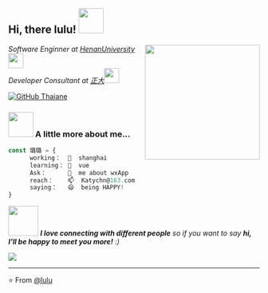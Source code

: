 


  
  
  <h2> Hi, there lulu! <img src="https://media.giphy.com/media/mGcNjsfWAjY5AEZNw6/giphy.gif" width="50"></h2>
<img align='right' src="https://media.giphy.com/media/ieyl9zmCjO4b4t6qoY/giphy.gif" width="230">
<p><em>Software Enginner at <a href="http://www.henu.edu.cn/">HenanUniversity</a><img src="https://media.giphy.com/media/fYSnHlufseco8Fh93Z/giphy.gif" width="30"></br>Developer Consultant at <a href="https://www.thoughtworks.com">正大</a><img src="https://media.giphy.com/media/WUlplcMpOCEmTGBtBW/giphy.gif" width="30"> 
</em></p>

[![GitHub Thaiane](https://img.shields.io/github/followers/KatyChenLu?label=follow&style=social)](https://github.com/KatyChenLu)


### <img src="https://media.giphy.com/media/VgCDAzcKvsR6OM0uWg/giphy.gif" width="50"> A little more about me...  

```javascript
const 璐璐 = {
      working：  🔭  shanghai
      learning： 🌱  vue
      Ask：      💬  me about wxApp
      reach：    📫  Katychn@163.com
      saying：   😄  being HAPPY!
}
```

<img src="https://media.giphy.com/media/LnQjpWaON8nhr21vNW/giphy.gif" width="60"> <em><b>I love connecting with different people</b> so if you want to say <b>hi, I'll be happy to meet you more!</b> :)</em>


![](https://github-readme-stats.vercel.app/api?username=KatyChenLu&show_icons=true&title_color=E88795&icon_color=FF33FF&text_color=D6BCD5&bg_color=151515)
  
  
---

⭐️ From [@lulu](https://github.com/KatyChenLu)
